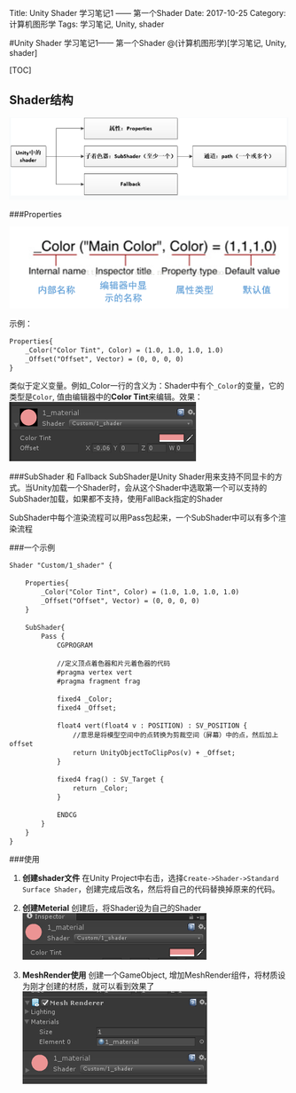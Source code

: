 Title: Unity Shader 学习笔记1 —— 第一个Shader
Date: 2017-10-25
Category: 计算机图形学
Tags: 学习笔记, Unity, shader

#Unity Shader 学习笔记1—— 第一个Shader
@(计算机图形学)[学习笔记, Unity, shader]

[TOC]

## Shader结构
![Alt text](./1508917517324.png)

###Properties

![Alt text](./1508917908028.png)

示例：
```
Properties{
	_Color("Color Tint", Color) = (1.0, 1.0, 1.0, 1.0)
	_Offset("Offset", Vector) = (0, 0, 0, 0)
}
```
类似于定义变量。例如_Color一行的含义为：Shader中有个```_Color```的变量，它的类型是```Color```, 值由编辑器中的**Color Tint**来编辑。效果：
![Alt text](./1508918262889.png)

###SubShader 和 Fallback
SubShader是Unity Shader用来支持不同显卡的方式。当Unity加载一个Shader时，会从这个Shader中选取第一个可以支持的SubShader加载，如果都不支持，使用FallBack指定的Shader

SubShader中每个渲染流程可以用Pass包起来，一个SubShader中可以有多个渲染流程

###一个示例
```
Shader "Custom/1_shader" {

	Properties{
		_Color("Color Tint", Color) = (1.0, 1.0, 1.0, 1.0)
		_Offset("Offset", Vector) = (0, 0, 0, 0)
	}

	SubShader{
		Pass {
			CGPROGRAM

			//定义顶点着色器和片元着色器的代码
			#pragma vertex vert
			#pragma fragment frag

			fixed4 _Color;
			fixed4 _Offset;

			float4 vert(float4 v : POSITION) : SV_POSITION {
				//意思是将模型空间中的点转换为剪裁空间（屏幕）中的点，然后加上offset
				return UnityObjectToClipPos(v) + _Offset;
			}

			fixed4 frag() : SV_Target {
				return _Color;
			}

			ENDCG
		}
	}
}
```
###使用
1. **创建shader文件**
在Unity Project中右击，选择`Create->Shader->Standard Surface Shader`，创建完成后改名，然后将自己的代码替换掉原来的代码。

2. **创建Meterial**
创建后，将Shader设为自己的Shader
![Alt text](./1510731314629.png)

3. **MeshRender使用**
创建一个GameObject, 增加MeshRender组件，将材质设为刚才创建的材质，就可以看到效果了
![Alt text](./1510731430279.png)

